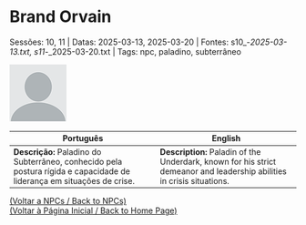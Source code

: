 
# Brand Orvain

Sessões: 10, 11 | Datas: 2025-03-13, 2025-03-20 | Fontes: s10_-_2025-03-13.txt, s11_-_2025-03-20.txt | Tags: npc, paladino, subterrâneo

![Brand Orvain](blank.png)

| Português | English |
|-----------|---------|
| **Descrição:** Paladino do Subterrâneo, conhecido pela postura rígida e capacidade de liderança em situações de crise. | **Description:** Paladin of the Underdark, known for his strict demeanor and leadership abilities in crisis situations. |

[(Voltar a NPCs / Back to NPCs)](npcs_list.md)  
[(Voltar à Página Inicial / Back to Home Page)](home.md)



















